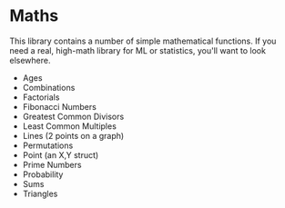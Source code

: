 # Maths

This library contains a number of simple mathematical functions.
If you need a real, high-math library for ML or statistics, you'll want to look elsewhere.

- Ages
- Combinations
- Factorials
- Fibonacci Numbers
- Greatest Common Divisors
- Least Common Multiples
- Lines (2 points on a graph)
- Permutations
- Point (an X,Y struct)
- Prime Numbers
- Probability
- Sums
- Triangles
